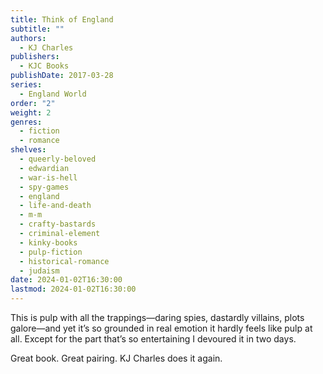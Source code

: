 ```yaml
---
title: Think of England
subtitle: ""
authors:
  - KJ Charles
publishers:
  - KJC Books
publishDate: 2017-03-28
series:
  - England World
order: "2"
weight: 2
genres:
  - fiction
  - romance
shelves:
  - queerly-beloved
  - edwardian
  - war-is-hell
  - spy-games
  - england
  - life-and-death
  - m-m
  - crafty-bastards
  - criminal-element
  - kinky-books
  - pulp-fiction
  - historical-romance
  - judaism
date: 2024-01-02T16:30:00
lastmod: 2024-01-02T16:30:00
---
```

This is pulp with all the trappings—daring spies, dastardly villains, plots galore—and yet it’s so grounded in real emotion it hardly feels like pulp at all. Except for the part that’s so entertaining I devoured it in two days.  
  
Great book. Great pairing. KJ Charles does it again.